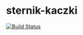 # sternik-kaczki

[![Build Status](https://travis-ci.org/pawelbabiuch/sternik-kaczki.svg?branch=master)](https://travis-ci.org/pawelbabiuch/sternik-kaczki)
